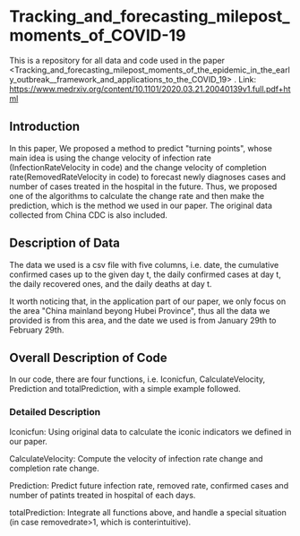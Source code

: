 # Tracking_and_forecasting_milepost_moments_of_COVID-19
This is a repository for all data and code used in the paper <Tracking_and_forecasting_milepost_moments_of_the_epidemic_in_the_early_outbreak__framework_and_applications_to_the_COVID_19> .
Link: https://www.medrxiv.org/content/10.1101/2020.03.21.20040139v1.full.pdf+html

## Introduction
In this paper, We proposed a method to predict "turning points", whose main idea is using the change velocity of infection rate (InfectionRateVelocity in code) and the change velocity of completion rate(RemovedRateVelocity in code) to forecast newly diagnoses cases and number of cases treated in the hospital in the future. Thus, we proposed one of the algorithms to calculate the change rate and then make the prediction, which is the method we used in our paper. The original data collected from China CDC is also included.

## Description of Data
The data we used is a csv file with five columns, i.e. date,
         the cumulative confirmed cases up to the given day t,
         the daily confirmed cases at day t, 
         the daily recovered ones, 
         and the daily deaths at day t.
        
It worth noticing that, in the application part of our paper, we only focus on the area "China mainland beyong Hubei Province", thus all the data we provided is from this area, and the date we used is from January 29th to February 29th.

## Overall Description of Code
In our code, there are four functions, i.e. Iconicfun, CalculateVelocity, Prediction and totalPrediction, with a simple example followed.
### Detailed Description
Iconicfun: Using original data to calculate the iconic indicators we defined in our paper.

CalculateVelocity: Compute the velocity of infection rate change and completion rate change.

Prediction: Predict future infection rate, removed rate, confirmed cases and number of patints treated in hospital of each days.

totalPrediction: Integrate all functions above, and handle a special situation (in case removedrate>1, which is conterintuitive).

